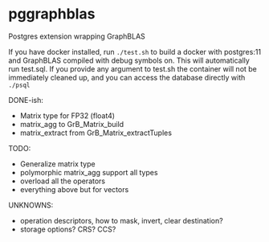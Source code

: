 # pggraphblas
Postgres extension wrapping GraphBLAS

If you have docker installed, run `./test.sh` to build a docker with
postgres:11 and GraphBLAS compiled with debug symbols on.  This will
automatically run test.sql.  If you provide any argument to test.sh
the container will not be immediately cleaned up, and you can access
the database directly with `./psql`

DONE-ish:
    
* Matrix type for FP32 (float4)
* matrix_agg to GrB_Matrix_build
* matrix_extract from GrB_Matrix_extractTuples

TODO:
    
* Generalize matrix type
* polymorphic matrix_agg support all types
* overload all the operators
* everything above but for vectors

UNKNOWNS:
    
* operation descriptors, how to mask, invert, clear destination?
* storage options?  CRS? CCS?        

